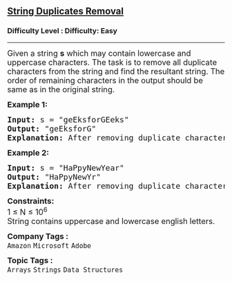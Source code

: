 <h2><a href="https://www.geeksforgeeks.org/problems/remove-all-duplicates-from-a-given-string4321/1?">String Duplicates Removal</a></h2><h3>Difficulty Level : Difficulty: Easy</h3><hr><div class="problems_problem_content__Xm_eO"><p><span style="font-size: 18px;">Given a string <strong>s</strong>&nbsp;which may contain lowercase and uppercase characters. The task is to remove all duplicate characters from the string and find the resultant string. The order of remaining characters in the output should be same as in the original string.</span></p>
<p><span style="font-size: 18px;"><strong>Example 1:</strong></span></p>
<pre><span style="font-size: 18px;"><strong>Input: </strong>s = "geEksforGEeks"
<strong>Output:</strong> "geEksforG"
<strong>Explanation: </strong>After removing duplicate characters such as E, e, k, s, we have string as "geEksforG".
</span></pre>
<p><span style="font-size: 18px;"><strong>Example 2:</strong></span></p>
<pre><span style="font-size: 18px;"><strong>Input: </strong>s = "HaPpyNewYear"
<strong>Output:</strong> "HaPpyNewYr"
<strong>Explanation:</strong> After removing duplicate characters such as e, a, we have string as "HaPpyNewYr".
</span></pre>
<p><span style="font-size: 18px;"><strong>Constraints:</strong><br>1 ≤ N ≤ 10<sup>6</sup><br>String contains uppercase and lowercase english letters.</span></p></div><p><span style=font-size:18px><strong>Company Tags : </strong><br><code>Amazon</code>&nbsp;<code>Microsoft</code>&nbsp;<code>Adobe</code>&nbsp;<br><p><span style=font-size:18px><strong>Topic Tags : </strong><br><code>Arrays</code>&nbsp;<code>Strings</code>&nbsp;<code>Data Structures</code>&nbsp;